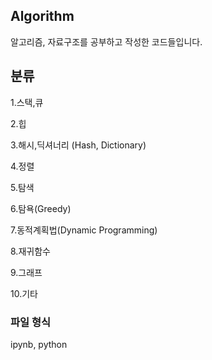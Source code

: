 ## Algorithm

알고리즘, 자료구조를 공부하고 작성한 코드들입니다.

## 분류

1.스택,큐

2.힙

3.해시,딕셔너리 (Hash, Dictionary)

4.정렬

5.탐색

6.탐욕(Greedy)

7.동적계획법(Dynamic Programming)

8.재귀함수

9.그래프

10.기타

### 파일 형식

ipynb, python
